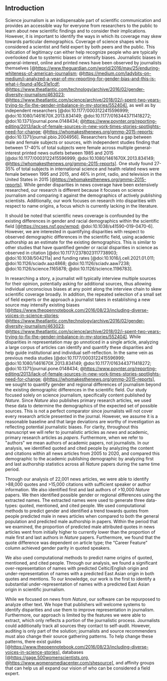 ## Introduction
 
Science journalism is an indispensable part of scientific communication and provides an accessible way for everyone from researchers to the public to learn about new scientific findings and to consider their implications.
However, it is important to identify the ways in which its coverage may skew towards particular demographics. 
Coverage of science shapes who is considered a scientist and field expert by both peers and the public.
This indication of legitimacy can either help recognize people who are typically overlooked due to systemic biases or intensify biases.
Journalistic biases in general-interest, online and printed news have been observed by journalists themselves [@https://www.theguardian.com/world/2016/may/25/enduring-whiteness-of-american-journalism; @https://medium.com/ladybits-on-medium/i-analyzed-a-year-of-my-reporting-for-gender-bias-and-this-is-what-i-found-a16c31e1cdf; @https://www.theatlantic.com/technology/archive/2016/02/gender-diversity-journalism/463023; @https://www.theatlantic.com/science/archive/2018/02/i-spent-two-years-trying-to-fix-the-gender-imbalance-in-my-stories/552404], as well as by independent researchers [@doi:10.1177/0003122415596999; @doi:10.1080/1461670X.2013.834149; @doi:10.1177/0163443711418272; @doi:10.1371/journal.pone.0148434; @https://www.poynter.org/reporting-editing/2013/lack-of-female-sources-in-new-york-times-stories-spotlights-need-for-change; @https://whomakesthenews.org/gmmp-2015-reports; @doi:10.1371/journal.pbio.2004956].
Researchers found a gap between male and female subjects or sources, with independent studies finding that between 17-40% of total subjects were female across multiple general-interest printed news outlets between 1985 and 2015 [@doi:10.1177/0003122415596999; @doi:10.1080/1461670X.2013.834149; @https://whomakesthenews.org/gmmp-2015-reports].
One study found 27-35% of total subjects in international science and health related news were female between 1995 and 2015, and 46% in print, radio, and television in the United States in 2015 [@https://whomakesthenews.org/gmmp-2015-reports].
While gender disparities in news coverage have been extensively researched, our research is different because it focuses on science journalism and comparing it against the demographics of actively publishing scientists.
Additionally, our work focuses on research into disparities with respect to name origins, a focus which is currently lacking in the literature.

It should be noted that scientific news coverage is confounded by the existing differences in gender and racial demographics within the scientific field [@https://ncses.nsf.gov/wmpd; @doi:10.1038/s41590-019-0470-6].
However, we are interested in quantifying disparities with respect to observed demographic differences in the scientific field, using academic authorship as an estimate for the existing demographics. 
This is similar to other studies that have quantified gender or racial disparities in science as observed in citation [@doi:10.1177/2378023117738903; @doi:10.1038/504211a] and funding rates [@doi:10.1016/j.cell.2021.01.011; @doi:10.1126/sciadv.aaz4868; @doi:10.1126/sciadv.aaw7238; @doi:10.1126/science.1165878; @doi:10.1126/science.1196783].
<!-- CUT and publication rates [@doi:10.1007/s11192-012-0893-4; @doi:10.1073/pnas.1915378117; @doi:10.1257/pandp.20181111]. -->
 
<!-- CUT It is crucial to ensure that science news coverage does not solely focus on a few well-known scientists, but expands our shared view of an expert scientist. -->
In researching a story, a journalist will typically interview multiple sources for their opinion, potentially asking for additional sources, thus allowing individual unconscious biases at any point along the interview chain to skew scientific coverage broadly.
In addition, the repeated selection of a small set of field experts or the approach a journalist takes in establishing a new source may intensify existing biases [@https://www.theopennotebook.com/2016/08/23/including-diverse-voices-in-science-stories; @https://www.theatlantic.com/technology/archive/2016/02/gender-diversity-journalism/463023; @https://www.theatlantic.com/science/archive/2018/02/i-spent-two-years-trying-to-fix-the-gender-imbalance-in-my-stories/552404].
While disparities in representation may go unnoticed in a single article, analyzing a large corpus of articles can identify and quantify these disparities and help guide institutional and individual self-reflection.
In the same vein as previous media studies [@doi:10.1177/0003122415596999; @doi:10.1080/1461670X.2013.834149; @doi:10.1177/0163443711418272; @doi:10.1371/journal.pone.0148434; @https://www.poynter.org/reporting-editing/2013/lack-of-female-sources-in-new-york-times-stories-spotlights-need-for-change; @https://whomakesthenews.org/gmmp-2015-reports], we sought to quantify gender and regional differences of journalism beyond the existing demographic differences in the scientific field.
Our study focused solely on science journalism, specifically content published by _Nature_.
Since _Nature_ also publishes primary research articles, we used these data to determine the demographics of the expected set of possible sources.
This is not a perfect comparator since journalists will not cover every research article presented in the journal.
However, we assume it is a reasonable baseline and that large deviations are worthy of investigation as reflecting potential journalistic biases.
For clarity, throughout this manuscript we will refer to journalistic articles as _news_ and academic, primary research articles as _papers_. 
Furthermore, when we refer to "authors" we mean authors of academic papers, not journalists.
In our analysis, we identified quoted and cited people by analyzing the content and citations within all news articles from 2005 to 2020, and compared this demographic to the academic publishing demographic by analyzing first and last authorship statistics across all _Nature_ papers during the same time period.
 
Through our analysis of 22,001 news articles, we were able to identify >88,000 quotes and >15,000 citations with sufficient speaker or author information. <!-- check citation number -->
We also identified first and last authors of >10,000 _Nature_ papers.
We then identified possible gender or regional differences using the extracted names.
The extracted names were used to generate three data-types: quoted, mentioned, and cited people.
We used computational methods to predict gender and identified a trend towards quotes from people predicted male in news articles when compared to both the general population and predicted male authorship in papers.
Within the period that we examined, the proportion of predicted male attributed quotes in news articles went from initially higher to currently lower than the proportion of male first and last authors in _Nature_ papers.
Furthermore, we found that the quote difference was dependent on article type; the “Career Feature” column achieved gender parity in quoted speakers.

We also used computational methods to predict name origins of quoted, mentioned, and cited people.
Through our analysis, we found a significant over-representation of names with predicted Celtic/English origin and under-representation of names with a predicted East Asian origin in both quotes and mentions.
To our knowledge, our work is the first to identify a substantial under-representation of names with a predicted East Asian origin in scientific journalism.
 
While we focused on news from _Nature_, our software can be repurposed to analyze other text.
We hope that publishers will welcome systems to identify disparities and use them to improve representation in journalism.
Furthermore, our approach is limited by the features we were able to extract, which only reflects a portion of the journalistic process.
Journalists could additionally track all sources they contact to self-audit.
However, auditing is only part of the solution; journalists and source recommenders must also change their source gathering patterns.
To help change these patterns, there exist guides [@https://www.theopennotebook.com/2016/08/23/including-diverse-voices-in-science-stories], databases [@https://gage.500womenscientists.org, @https://www.womensmediacenter.com/shesource], and affinity groups that can help us all expand our vision of who can be considered a field expert.
